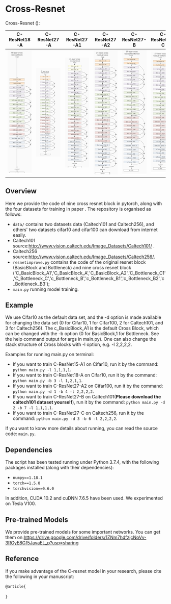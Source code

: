 # Cross-Resnet
Cross-Resnet ():

C-ResNet18-A               |C-ResNet27-A|C-ResNet27-A1 |  C-ResNet27-A2            |  C-ResNet27-B             |  C-ResNet27-C             |C-ResNet27-C1
:-------------------------:|:-------------------------:|:-------------------------:|:-------------------------:|:-------------------------:|:-------------------------:|:-------------------------:
![](image/C-ResNet18-A.png)  |![](image/4-4-2222.jpg) |![](image/C-ResNet27-A1.png)|![](image/C-ResNet27-A2.png) |  ![](image/C-ResNet27-B.png) |  ![](image/C-ResNet27-C.png)|![](image/C-ResNet27-C1.png)

## Overview
Here we provide the code of nine cross resnet block in pytorch, along with the four datasets for training in paper . The repository is organised as follows:
- `data/` contains two datasets data (Caltech101 and Caltech256), and others' two datasets cifar10 and cifar100 can download from internet easily.
-  Caltech101 source:http://www.vision.caltech.edu/Image_Datasets/Caltech101/ .
-  Caltech256 source:http://www.vision.caltech.edu/Image_Datasets/Caltech256/.
- `resnetimprove.py` contains the code of the  original resnet block (BasicBlock and Bottleneck) and nine cross resnet block ('C_BasicBlock_A1','C_BasicBlock_A','C_BasicBlock_A2','C_Bottleneck_C1','C_Bottleneck_C','c_Bottleneck_B','c_Bottleneck_B1','c_Bottleneck_B2','c_Bottleneck_B3');
- `main.py` running model training.

## Example
We use Cifar10 as the default data set, and the -d option is made available for changing the data set (0 for Cifar10, 1 for Cifar100, 2 for Caltech101, and 3 for Caltech256). The c_BasicBlock_A1 is the default Cross Block, which can be changed with the -b option (0 for BasicBlock,1 for Bottleneck. See the help command output for args in main.py). One can also change the stack structure of Cross blocks with -l option, e.g. -l 2,2,2,2.

Examples for running main.py on terminal:
  - If you want to train C-ResNet15-A1 on Cifar10, run it by the command: `python main.py -l 1,1,1,1`.
  - If you want to train C-ResNet18-A on Cifar10, run it by the command: `python main.py -b 3 -l 1,2,1,1`.
  - If you want to train C-ResNet27-A2 on Cifar100, run it by the command: `python main.py -d 1 -b 4 -l 2,2,2,2`.
  - If you want to train C-ResNet27-B on Caltech101(**Please download the caltech101 dataset yourself**), run it by the command: `python main.py -d 2 -b 7 -l 1,1,1,1`.
  - If you want to train C-ResNet27-C on Caltech256, run it by the command: `python main.py -d 3 -b 6 -l 2,2,2,2`.
  
If you want to konw more details about running, you can read the source code:  `main.py`. 

## Dependencies

The script has been tested running under Python 3.7.4, with the following packages installed (along with their dependencies):

- `numpy==1.18.1`
- `torch==1.5.0`
- `torchvision==0.6.0`

In addition, CUDA 10.2 and cuDNN 7.6.5 have been used. We experimented on Tesla V100.
## Pre-trained Models
We provide pre-trained models for some important networks. You can get them on:https://drive.google.com/drive/folders/1ZNm7hdfzjcNoVv-3RGyE8Gf5JavaEL_p?usp=sharing

## Reference
If you make advantage of the C-resnet model in your research, please cite the following in your manuscript:

```
@article{
  
}
```


